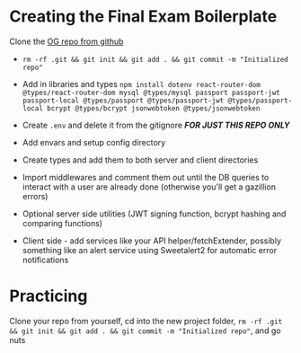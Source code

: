 # Creating the Final Exam Boilerplate

Clone the [OG repo from github](https://github.com/covalence-io/ts-react-express-esbuild)

-   `rm -rf .git && git init && git add . && git commit -m "Initialized repo"`

-   Add in libraries and types `npm install dotenv react-router-dom @types/react-router-dom mysql @types/mysql passport passport-jwt passport-local @types/passport @types/passport-jwt @types/passport-local bcrypt @types/bcrypt jsonwebtoken @types/jsonwebtoken`

-   Create `.env` and delete it from the gitignore **_FOR JUST THIS REPO ONLY_**

-   Add envars and setup config directory

-   Create types and add them to both server and client directories

-   Import middlewares and comment them out until the DB queries to interact with a user are already done (otherwise you'll get a gazillion errors)

-   Optional server side utilities (JWT signing function, bcrypt hashing and comparing functions)

-   Client side - add services like your API helper/fetchExtender, possibly something like an alert service using Sweetalert2 for automatic error notifications

# Practicing

Clone your repo from yourself, cd into the new project folder, `rm -rf .git && git init && git add . && git commit -m "Initialized repo"`, and go nuts
